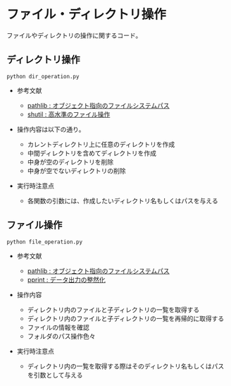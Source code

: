 # ファイル・ディレクトリ操作
ファイルやディレクトリの操作に関するコード。
## ディレクトリ操作
```
python dir_operation.py
```
- 参考文献
    - [pathlib : オブジェクト指向のファイルシステムパス](https://docs.python.org/ja/3/library/pathlib.html)
    - [shutil : 高水準のファイル操作](https://docs.python.org/ja/3/library/shutil.html)

- 操作内容は以下の通り。
    - カレントディレクトリ上に任意のディレクトリを作成
    - 中間ディレクトリを含めてディレクトリを作成
    - 中身が空のディレクトリを削除
    - 中身が空でないディレクトリの削除

- 実行時注意点
    - 各関数の引数には、作成したいディレクトリ名もしくはパスを与える

## ファイル操作
```
python file_operation.py
```
- 参考文献
    - [pathlib : オブジェクト指向のファイルシステムパス](https://docs.python.org/ja/3/library/pathlib.html)
    - [pprint : データ出力の整然化](https://docs.python.org/ja/3/library/pprint.html)
    
- 操作内容
    - ディレクトリ内のファイルと子ディレクトリの一覧を取得する
    - ディレクトリ内のファイルと子ディレクトリの一覧を再帰的に取得する
    - ファイルの情報を確認
    - フォルダのパス操作色々
    
- 実行時注意点
    - ディレクトリ内の一覧を取得する際はそのディレクトリ名もしくはパスを引数として与える